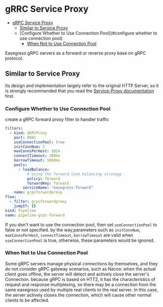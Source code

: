 # gRRC Service Proxy

- [gRPC Service Proxy](#grpc-service-proxy)
    - [Similar to Service Proxy](#similar-to-service-proxy)
    - [Configure Whether to Use Connection Pool](#configure whether to use connection pool)
       - [When Not to Use Connection Pool](#When-not-to-use-connection-pool)

Easegress gRPC servers as a forward or reverse proxy base on gRPC protocol. 


## Similar to Service Proxy
Its design and implementation largely refer to the original HTTP Server, so it is strongly recommended that you read the [Service-Proxy documentation](./service-proxy.md) first.


### Configure Whether to Use Connection Pool

create a gRPC forward proxy filter to handler traffic

``` yaml
filters:
  - kind: GRPCProxy
    port: 8081
    useConnectionPool: true
    initConnNum: 2
    maxConnsPerHost: 1024
    connectTimeout: 200ms
    borrowTimeout: 1000ms
    pools:
      - loadBalance:
          # Using the forward load balancing strategy 
          policy: forward
          forwardKey: forward
        serviceName: "easegress-forward"
    name: grpcforwardproxy
flow:
  - filter: grpcforwardproxy
    jumpIf: {}
kind: Pipeline
name: pipeline-grpc-forward
```

If you don't want to use the connection pool, then set `useConnectionPool` to false or not specified. by the way,parameters such as `initConnNum`, `maxConnsPerHost`, `connectTimeout`, `borrowTimeout` are valid when `useConnectionPool` is true, otherwise, these parameters would be ignored.

### When Not to Use Connection Pool
Some gRPC servers manage physical connections by themselves, and they do not consider gRPC gateway scenarios, such as Nacos: when the actual client goes offline, the server will detect and actively close the server's Connection. because gRPC is based on HTT2, it has the characteristics of request and response multiplexing, so there may be a connection from the same easegress used by multiple real clients to the real server. In this case, the server actively closes the connection, which will cause other normal clients to be affected.
